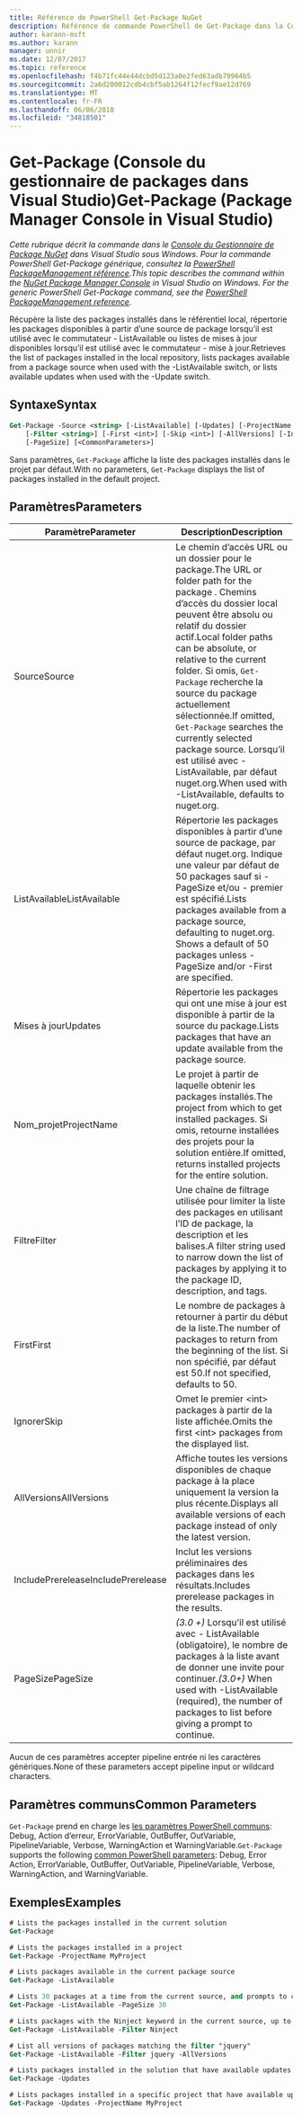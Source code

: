 ```yaml
---
title: Référence de PowerShell Get-Package NuGet
description: Référence de commande PowerShell de Get-Package dans la Console du Gestionnaire de Package NuGet dans Visual Studio.
author: karann-msft
ms.author: karann
manager: unnir
ms.date: 12/07/2017
ms.topic: reference
ms.openlocfilehash: f4b71fc44e44dcbd5d123a0e2fed63adb79964b5
ms.sourcegitcommit: 2a6d200012cdb4cbf5ab1264f12fecf9ae12d769
ms.translationtype: MT
ms.contentlocale: fr-FR
ms.lasthandoff: 06/06/2018
ms.locfileid: "34818501"
---
```

# <a name="get-package-package-manager-console-in-visual-studio"></a><span data-ttu-id="2277e-103">Get-Package (Console du gestionnaire de packages dans Visual Studio)</span><span class="sxs-lookup"><span data-stu-id="2277e-103">Get-Package (Package Manager Console in Visual Studio)</span></span>

<span data-ttu-id="2277e-104">*Cette rubrique décrit la commande dans le [Console du Gestionnaire de Package NuGet](package-manager-console.md) dans Visual Studio sous Windows. Pour la commande PowerShell Get-Package générique, consultez la [PowerShell PackageManagement référence](/powershell/module/packagemanagement/?view=powershell-6).*</span><span class="sxs-lookup"><span data-stu-id="2277e-104">*This topic describes the command within the [NuGet Package Manager Console](package-manager-console.md) in Visual Studio on Windows. For the generic PowerShell Get-Package command, see the [PowerShell PackageManagement reference](/powershell/module/packagemanagement/?view=powershell-6).*</span></span>

<span data-ttu-id="2277e-105">Récupère la liste des packages installés dans le référentiel local, répertorie les packages disponibles à partir d’une source de package lorsqu’il est utilisé avec le commutateur - ListAvailable ou listes de mises à jour disponibles lorsqu’il est utilisé avec le commutateur - mise à jour.</span><span class="sxs-lookup"><span data-stu-id="2277e-105">Retrieves the list of packages installed in the local repository, lists packages available from a package source when used with the -ListAvailable switch, or lists available updates when used with the -Update switch.</span></span>

## <a name="syntax"></a><span data-ttu-id="2277e-106">Syntaxe</span><span class="sxs-lookup"><span data-stu-id="2277e-106">Syntax</span></span>

```ps
Get-Package -Source <string> [-ListAvailable] [-Updates] [-ProjectName <string>]
    [-Filter <string>] [-First <int>] [-Skip <int>] [-AllVersions] [-IncludePrerelease]
    [-PageSize] [<CommonParameters>]
```

<span data-ttu-id="2277e-107">Sans paramètres, `Get-Package` affiche la liste des packages installés dans le projet par défaut.</span><span class="sxs-lookup"><span data-stu-id="2277e-107">With no parameters, `Get-Package` displays the list of packages installed in the default project.</span></span>

## <a name="parameters"></a><span data-ttu-id="2277e-108">Paramètres</span><span class="sxs-lookup"><span data-stu-id="2277e-108">Parameters</span></span>

| <span data-ttu-id="2277e-109">Paramètre</span><span class="sxs-lookup"><span data-stu-id="2277e-109">Parameter</span></span> | <span data-ttu-id="2277e-110">Description</span><span class="sxs-lookup"><span data-stu-id="2277e-110">Description</span></span> |
| --- | --- |
| <span data-ttu-id="2277e-111">Source</span><span class="sxs-lookup"><span data-stu-id="2277e-111">Source</span></span> | <span data-ttu-id="2277e-112">Le chemin d’accès URL ou un dossier pour le package.</span><span class="sxs-lookup"><span data-stu-id="2277e-112">The URL or folder path for the package .</span></span> <span data-ttu-id="2277e-113">Chemins d’accès du dossier local peuvent être absolu ou relatif du dossier actif.</span><span class="sxs-lookup"><span data-stu-id="2277e-113">Local folder paths can be absolute, or relative to the current folder.</span></span> <span data-ttu-id="2277e-114">Si omis, `Get-Package` recherche la source du package actuellement sélectionnée.</span><span class="sxs-lookup"><span data-stu-id="2277e-114">If omitted, `Get-Package` searches the currently selected package source.</span></span> <span data-ttu-id="2277e-115">Lorsqu’il est utilisé avec - ListAvailable, par défaut nuget.org.</span><span class="sxs-lookup"><span data-stu-id="2277e-115">When used with -ListAvailable, defaults to nuget.org.</span></span> |
| <span data-ttu-id="2277e-116">ListAvailable</span><span class="sxs-lookup"><span data-stu-id="2277e-116">ListAvailable</span></span> | <span data-ttu-id="2277e-117">Répertorie les packages disponibles à partir d’une source de package, par défaut nuget.org. Indique une valeur par défaut de 50 packages sauf si - PageSize et/ou - premier est spécifié.</span><span class="sxs-lookup"><span data-stu-id="2277e-117">Lists packages available from a package source, defaulting to nuget.org. Shows a default of 50 packages unless -PageSize and/or -First are specified.</span></span> |
| <span data-ttu-id="2277e-118">Mises à jour</span><span class="sxs-lookup"><span data-stu-id="2277e-118">Updates</span></span> | <span data-ttu-id="2277e-119">Répertorie les packages qui ont une mise à jour est disponible à partir de la source du package.</span><span class="sxs-lookup"><span data-stu-id="2277e-119">Lists packages that have an update available from the package source.</span></span> |
| <span data-ttu-id="2277e-120">Nom_projet</span><span class="sxs-lookup"><span data-stu-id="2277e-120">ProjectName</span></span> | <span data-ttu-id="2277e-121">Le projet à partir de laquelle obtenir les packages installés.</span><span class="sxs-lookup"><span data-stu-id="2277e-121">The project from which to get installed packages.</span></span> <span data-ttu-id="2277e-122">Si omis, retourne installées des projets pour la solution entière.</span><span class="sxs-lookup"><span data-stu-id="2277e-122">If omitted, returns installed projects for the entire solution.</span></span> |
| <span data-ttu-id="2277e-123">Filtre</span><span class="sxs-lookup"><span data-stu-id="2277e-123">Filter</span></span> | <span data-ttu-id="2277e-124">Une chaîne de filtrage utilisée pour limiter la liste des packages en utilisant l’ID de package, la description et les balises.</span><span class="sxs-lookup"><span data-stu-id="2277e-124">A filter string used to narrow down the list of packages by applying it to the package ID, description, and tags.</span></span> |
| <span data-ttu-id="2277e-125">First</span><span class="sxs-lookup"><span data-stu-id="2277e-125">First</span></span> | <span data-ttu-id="2277e-126">Le nombre de packages à retourner à partir du début de la liste.</span><span class="sxs-lookup"><span data-stu-id="2277e-126">The number of packages to return from the beginning of the list.</span></span> <span data-ttu-id="2277e-127">Si non spécifié, par défaut est 50.</span><span class="sxs-lookup"><span data-stu-id="2277e-127">If not specified, defaults to 50.</span></span> |
| <span data-ttu-id="2277e-128">Ignorer</span><span class="sxs-lookup"><span data-stu-id="2277e-128">Skip</span></span> | <span data-ttu-id="2277e-129">Omet le premier &lt;int&gt; packages à partir de la liste affichée.</span><span class="sxs-lookup"><span data-stu-id="2277e-129">Omits the first &lt;int&gt; packages from the displayed list.</span></span>  |
| <span data-ttu-id="2277e-130">AllVersions</span><span class="sxs-lookup"><span data-stu-id="2277e-130">AllVersions</span></span> | <span data-ttu-id="2277e-131">Affiche toutes les versions disponibles de chaque package à la place uniquement la version la plus récente.</span><span class="sxs-lookup"><span data-stu-id="2277e-131">Displays all available versions of each package instead of only the latest version.</span></span> |
| <span data-ttu-id="2277e-132">IncludePrerelease</span><span class="sxs-lookup"><span data-stu-id="2277e-132">IncludePrerelease</span></span> | <span data-ttu-id="2277e-133">Inclut les versions préliminaires des packages dans les résultats.</span><span class="sxs-lookup"><span data-stu-id="2277e-133">Includes prerelease packages in the results.</span></span> |
| <span data-ttu-id="2277e-134">PageSize</span><span class="sxs-lookup"><span data-stu-id="2277e-134">PageSize</span></span> | <span data-ttu-id="2277e-135">*(3.0 +)*  Lorsqu’il est utilisé avec - ListAvailable (obligatoire), le nombre de packages à la liste avant de donner une invite pour continuer.</span><span class="sxs-lookup"><span data-stu-id="2277e-135">*(3.0+)* When used with -ListAvailable (required), the number of packages to list before giving a prompt to continue.</span></span> |

<span data-ttu-id="2277e-136">Aucun de ces paramètres accepter pipeline entrée ni les caractères génériques.</span><span class="sxs-lookup"><span data-stu-id="2277e-136">None of these parameters accept pipeline input or wildcard characters.</span></span>

## <a name="common-parameters"></a><span data-ttu-id="2277e-137">Paramètres communs</span><span class="sxs-lookup"><span data-stu-id="2277e-137">Common Parameters</span></span>

<span data-ttu-id="2277e-138">`Get-Package` prend en charge les [les paramètres PowerShell communs](http://go.microsoft.com/fwlink/?LinkID=113216): Debug, Action d’erreur, ErrorVariable, OutBuffer, OutVariable, PipelineVariable, Verbose, WarningAction et WarningVariable.</span><span class="sxs-lookup"><span data-stu-id="2277e-138">`Get-Package` supports the following [common PowerShell parameters](http://go.microsoft.com/fwlink/?LinkID=113216): Debug, Error Action, ErrorVariable, OutBuffer, OutVariable, PipelineVariable, Verbose, WarningAction, and WarningVariable.</span></span>

## <a name="examples"></a><span data-ttu-id="2277e-139">Exemples</span><span class="sxs-lookup"><span data-stu-id="2277e-139">Examples</span></span>

```ps
# Lists the packages installed in the current solution
Get-Package

# Lists the packages installed in a project
Get-Package -ProjectName MyProject

# Lists packages available in the current package source
Get-Package -ListAvailable

# Lists 30 packages at a time from the current source, and prompts to continue if more are available
Get-Package -ListAvailable -PageSize 30

# Lists packages with the Ninject keyword in the current source, up to 50
Get-Package -ListAvailable -Filter Ninject

# List all versions of packages matching the filter "jquery"
Get-Package -ListAvailable -Filter jquery -AllVersions

# Lists packages installed in the solution that have available updates
Get-Package -Updates

# Lists packages installed in a specific project that have available updates
Get-Package -Updates -ProjectName MyProject
```
